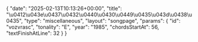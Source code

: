 {
    "date": "2025-02-13T10:13:26+00:00",
    "title": "\u0412\u043e\u0437\u0432\u0440\u0430\u0449\u0435\u043d\u0438\u0435",
    "type": "miscellaneous",
    "layout": "songpage",
    "params": {
        "id": "vozvrasc",
        "tonality": "E",
        "year": "1985",
        "chordsStartAt": 56,
        "textFinishAtLine": 32
    }
}